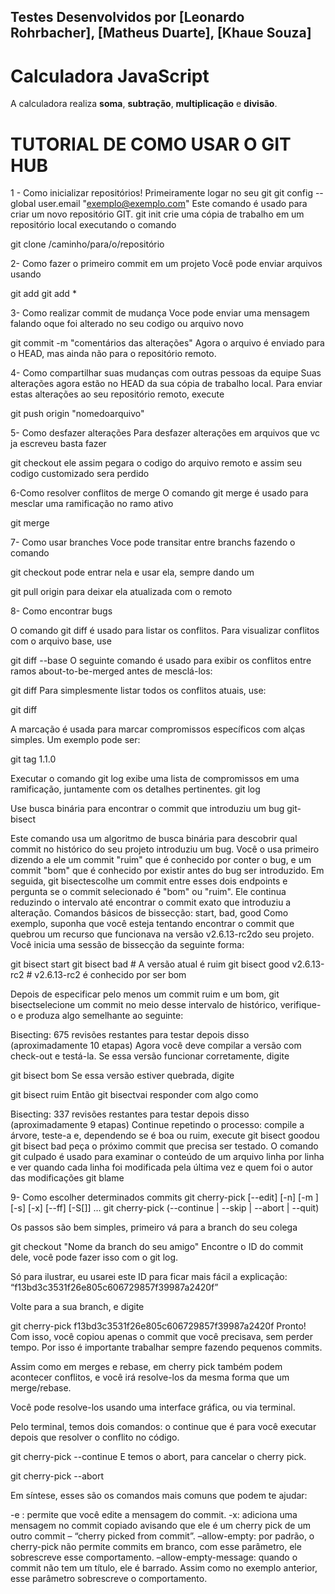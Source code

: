 ## Testes Desenvolvidos por [Leonardo Rohrbacher], [Matheus Duarte], [Khaue Souza]

# Calculadora JavaScript

A calculadora realiza **soma**, **subtração**, **multiplicação** e **divisão**.

# TUTORIAL DE COMO USAR O GIT HUB

1 - Como inicializar repositórios!
Primeiramente logar no seu git 
git config --global user.email "exemplo@exemplo.com"
Este comando é usado para criar um novo repositório GIT.
git init
crie uma cópia de trabalho em um repositório local executando o comando

git clone /caminho/para/o/repositório


2- Como fazer o primeiro commit em um projeto
Você pode enviar arquivos usando

git add <arquivo>
git add *

3- Como realizar commit de mudança
Voce pode enviar uma mensagem falando oque foi alterado no seu codigo ou arquivo novo

git commit -m "comentários das alterações"
Agora o arquivo é enviado para o HEAD, mas ainda não para o repositório remoto.

4- Como compartilhar suas mudanças com outras pessoas da equipe
Suas alterações agora estão no HEAD da sua cópia de trabalho local. Para enviar estas alterações ao seu repositório remoto, execute

git push origin "nomedoarquivo"

5- Como desfazer alterações
Para desfazer alterações em arquivos que vc ja escreveu basta fazer 

git checkout <nome do arquivo>
ele assim pegara o codigo do arquivo remoto e assim seu codigo customizado sera perdido

6-Como resolver conflitos de merge
O comando git merge é usado para mesclar uma ramificação no ramo ativo

git merge <branch-name>

7- Como usar branches
Voce pode transitar entre branchs fazendo o comando 

git checkout <nome da branch>
pode entrar nela e usar ela, sempre dando um

git pull origin <nome da branch>
para deixar ela atualizada com o remoto 

8- Como encontrar bugs
  
O comando git diff é usado para listar os conflitos. Para visualizar conflitos com o arquivo base, use

git diff --base <file-name>
O seguinte comando é usado para exibir os conflitos entre ramos about-to-be-merged antes de mesclá-los:

git diff <source-branch> <target-branch>
Para simplesmente listar todos os conflitos atuais, use:

git diff

A marcação é usada para marcar compromissos específicos com alças simples. Um exemplo pode ser:

git tag 1.1.0 <insert-commitID-here>

Executar o comando git log exibe uma lista de compromissos em uma ramificação, juntamente com os detalhes pertinentes. 
git log

Use busca binária para encontrar o commit que introduziu um bug
git-bisect 

Este comando usa um algoritmo de busca binária para descobrir qual commit no histórico do seu projeto introduziu um bug. Você o usa primeiro dizendo a ele um commit "ruim" que é conhecido por conter o bug, e um commit "bom" que é conhecido por existir antes do bug ser introduzido. Em seguida, git bisectescolhe um commit entre esses dois endpoints e pergunta se o commit selecionado é "bom" ou "ruim". Ele continua reduzindo o intervalo até encontrar o commit exato que introduziu a alteração.
Comandos básicos de bissecção: start, bad, good
Como exemplo, suponha que você esteja tentando encontrar o commit que quebrou um recurso que funcionava na versão v2.6.13-rc2do seu projeto. Você inicia uma sessão de bissecção da seguinte forma:

 git bisect start 
 git bisect bad # A versão atual é ruim 
 git bisect good v2.6.13-rc2 # v2.6.13-rc2 é conhecido por ser bom


Depois de especificar pelo menos um commit ruim e um bom, git bisectselecione um commit no meio desse intervalo de histórico, verifique-o e produza algo semelhante ao seguinte:

Bisecting: 675 revisões restantes para testar depois disso (aproximadamente 10 etapas)
Agora você deve compilar a versão com check-out e testá-la. Se essa versão funcionar corretamente, digite

git bisect bom
Se essa versão estiver quebrada, digite

git bisect ruim
Então git bisectvai responder com algo como

Bisecting: 337 revisões restantes para testar depois disso (aproximadamente 9 etapas)
Continue repetindo o processo: compile a árvore, teste-a e, dependendo se é boa ou ruim, execute git bisect goodou git bisect bad peça o próximo commit que precisa ser testado.
O comando git culpado é usado para examinar o conteúdo de um arquivo linha por linha e ver quando cada linha foi modificada pela última vez e quem foi o autor das modificações
git blame

9- Como escolher determinados commits
git cherry-pick [--edit] [-n] [-m <parent-number>] [-s] [-x] [--ff] [-S[<keyid>]] <commit>…​
git cherry-pick (--continue | --skip | --abort | --quit)


Os passos são bem simples, primeiro vá para a branch do seu colega

git checkout "Nome da branch do seu amigo"
Encontre o ID do commit dele, você pode fazer isso com o git log.

Só para ilustrar, eu usarei este ID para ficar mais fácil a explicação: “f13bd3c3531f26e805c606729857f39987a2420f”

Volte para a sua branch, e digite

git cherry-pick f13bd3c3531f26e805c606729857f39987a2420f
Pronto! Com isso, você copiou apenas o commit que você precisava, sem perder tempo. Por isso é importante trabalhar sempre fazendo pequenos commits.


Assim como em merges e rebase, em cherry pick também podem acontecer conflitos, e você irá resolve-los da mesma forma que um merge/rebase.

Você pode resolve-los usando uma interface gráfica, ou via terminal.

Pelo terminal, temos dois comandos: o continue que é para você executar depois que resolver o conflito no código.

git cherry-pick --continue
E temos o abort, para cancelar o cherry pick.

git cherry-pick --abort

Em síntese, esses são os comandos mais comuns que podem te ajudar:

-e : permite que você edite a mensagem do commit.
-x: adiciona uma mensagem no commit copiado avisando que ele é um cherry pick de um outro commit – “cherry picked from commit”.
–allow-empty: por padrão, o cherry-pick não permite commits em branco, com esse parâmetro, ele sobrescreve esse comportamento.
–allow-empty-message: quando o commit não tem um título, ele é barrado. Assim como no exemplo anterior, esse parâmetro sobrescreve o comportamento.
